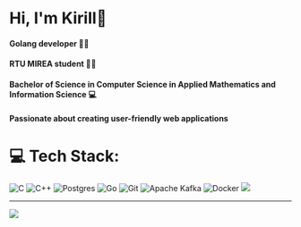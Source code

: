 # Hi, I'm Kirill👋

#### Golang developer 👨‍💻<br/>
#### RTU MIREA student 👨‍🎓<br/>
#### Bachelor of Science in Computer Science in Applied Mathematics and Information Science 💻<br/>
#### Passionate about creating user-friendly web applications<br/>

# 💻 Tech Stack:
![C](https://img.shields.io/badge/c-%2300599C.svg?style=for-the-badge&logo=c&logoColor=white) ![C++](https://img.shields.io/badge/c++-%2300599C.svg?style=for-the-badge&logo=c%2B%2B&logoColor=white) ![Postgres](https://img.shields.io/badge/postgres-%23316192.svg?style=for-the-badge&logo=postgresql&logoColor=white) ![Go](https://img.shields.io/badge/go-%2300ADD8.svg?style=for-the-badge&logo=go&logoColor=white) ![Git](https://img.shields.io/badge/git-%23F05033.svg?style=for-the-badge&logo=git&logoColor=white) ![Apache Kafka](https://img.shields.io/badge/Apache%20Kafka-000?style=for-the-badge&logo=apachekafka) ![Docker](https://img.shields.io/badge/docker-%230db7ed.svg?style=for-the-badge&logo=docker&logoColor=white)
![](https://github-readme-stats.vercel.app/api/top-langs/?username=mcqueeN995&theme=dark&hide_border=false&include_all_commits=true&count_private=true&layout=compact)

---
[![](https://visitcount.itsvg.in/api?id=mcqueeN995&icon=0&color=0)](https://visitcount.itsvg.in)

<!-- Proudly created with GPRM ( https://gprm.itsvg.in ) -->
